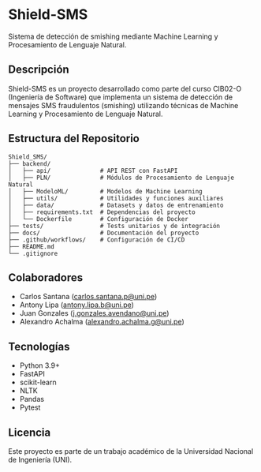 # Shield-SMS

Sistema de detección de smishing mediante Machine Learning y Procesamiento de Lenguaje Natural.

## Descripción

Shield-SMS es un proyecto desarrollado como parte del curso CIB02-O (Ingeniería de Software) que implementa un sistema de detección de mensajes SMS fraudulentos (smishing) utilizando técnicas de Machine Learning y Procesamiento de Lenguaje Natural.

## Estructura del Repositorio

```
Shield_SMS/
├── backend/
│   ├── api/              # API REST con FastAPI
│   ├── PLN/              # Módulos de Procesamiento de Lenguaje Natural
│   ├── ModeloML/         # Modelos de Machine Learning
│   ├── utils/            # Utilidades y funciones auxiliares
│   ├── data/             # Datasets y datos de entrenamiento
│   ├── requirements.txt  # Dependencias del proyecto
│   └── Dockerfile        # Configuración de Docker
├── tests/                # Tests unitarios y de integración
├── docs/                 # Documentación del proyecto
├── .github/workflows/    # Configuración de CI/CD
├── README.md
└── .gitignore
```

## Colaboradores

- Carlos Santana (carlos.santana.p@uni.pe)
- Antony Lipa (antony.lipa.b@uni.pe)
- Juan Gonzales (j.gonzales.avendano@uni.pe)
- Alexandro Achalma (alexandro.achalma.g@uni.pe)

## Tecnologías

- Python 3.9+
- FastAPI
- scikit-learn
- NLTK
- Pandas
- Pytest

## Licencia

Este proyecto es parte de un trabajo académico de la Universidad Nacional de Ingeniería (UNI).

